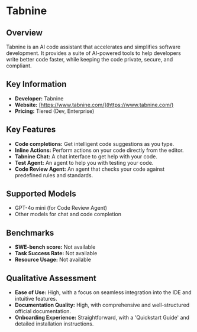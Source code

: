 # Tabnine

## Overview

Tabnine is an AI code assistant that accelerates and simplifies software development. It provides a suite of AI-powered tools to help developers write better code faster, while keeping the code private, secure, and compliant.

## Key Information

- **Developer:** Tabnine
- **Website:** [https://www.tabnine.com/](https://www.tabnine.com/)
- **Pricing:** Tiered (Dev, Enterprise)

## Key Features

- **Code completions:** Get intelligent code suggestions as you type.
- **Inline Actions:** Perform actions on your code directly from the editor.
- **Tabnine Chat:** A chat interface to get help with your code.
- **Test Agent:** An agent to help you with testing your code.
- **Code Review Agent:** An agent that checks your code against predefined rules and standards.

## Supported Models

- GPT-4o mini (for Code Review Agent)
- Other models for chat and code completion

## Benchmarks

- **SWE-bench score:** Not available
- **Task Success Rate:** Not available
- **Resource Usage:** Not available

## Qualitative Assessment

- **Ease of Use:** High, with a focus on seamless integration into the IDE and intuitive features.
- **Documentation Quality:** High, with comprehensive and well-structured official documentation.
- **Onboarding Experience:** Straightforward, with a 'Quickstart Guide' and detailed installation instructions.

